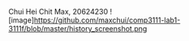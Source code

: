 Chui Hei Chit Max, 20624230
![image]https://github.com/maxchui/comp3111-lab1-3111f/blob/master/history_screenshot.png